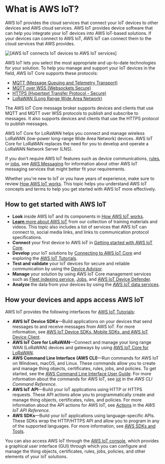 # What is AWS IoT?<a name="what-is-aws-iot"></a>

AWS IoT provides the cloud services that connect your IoT devices to other devices and AWS cloud services\. AWS IoT provides device software that can help you integrate your IoT devices into AWS IoT\-based solutions\. If your devices can connect to AWS IoT, AWS IoT can connect them to the cloud services that AWS provides\.

![\[AWS IoT connects IoT devices to AWS IoT services\]](http://docs.aws.amazon.com/iot/latest/developerguide/images/what-is-aws-iot.png)

AWS IoT lets you select the most appropriate and up\-to\-date technologies for your solution\. To help you manage and support your IoT devices in the field, AWS IoT Core supports these protocols: 
+ [MQTT \(Message Queuing and Telemetry Transport\)](mqtt.md)
+ [MQTT over WSS \(Websockets Secure\)](mqtt.md)
+ [HTTPS \(Hypertext Transfer Protocol \- Secure\)](http.md) 
+ [LoRaWAN \(Long Range Wide Area Network\)](connect-iot-lorawan.md)

The AWS IoT Core message broker supports devices and clients that use MQTT and MQTT over WSS protocols to publish and subscribe to messages\. It also supports devices and clients that use the HTTPS protocol to publish messages\.

AWS IoT Core for LoRaWAN helps you connect and manage wireless LoRaWAN \(low\-power long\-range Wide Area Network\) devices\. AWS IoT Core for LoRaWAN replaces the need for you to develop and operate a LoRaWAN Network Server \(LNS\)\.

If you don't require AWS IoT features such as device communications, [rules](iot-rules.md), or [jobs](iot-jobs.md), see [AWS Messaging](https://aws.amazon.com/messaging/) for information about other AWS IoT messaging services that might better fit your requirements\.

Whether you're new to IoT or you have years of experience, make sure to review [How AWS IoT works](aws-iot-how-it-works.md)\. This topic helps you understand AWS IoT concepts and terms to help you get started with AWS IoT more effectively\. 

## How to get started with AWS IoT<a name="aws-iot-get-started"></a>
+ **Look** inside AWS IoT and its components in [How AWS IoT works](aws-iot-how-it-works.md)\.
+ [**Learn** more about AWS IoT](aws-iot-learn-more.md) from our collection of training materials and videos\. This topic also includes a list of services that AWS IoT can connect to, social media links, and links to communication protocol specifications\.
+ **Connect** your first device to AWS IoT in [Getting started with AWS IoT Core](iot-gs.md)\.
+ **Develop** your IoT solutions by [Connecting to AWS IoT Core](connect-to-iot.md) and exploring the [AWS IoT Tutorials](iot-tutorials.md)\.
+ **Test and validate** your IoT devices for secure and reliable communication by using the [Device Advisor](device-advisor.md)\.
+ **Manage** your solution by using AWS IoT Core management services such as [Fleet indexing service](iot-indexing.md), [Jobs](iot-jobs.md), and [AWS IoT Device Defender](device-defender.md)\.
+ **Analyze** the data from your devices by using the [AWS IoT data services](aws-iot-how-it-works.md#aws-iot-components-data)\.

## How your devices and apps access AWS IoT<a name="aws-iot-interfaces"></a>

AWS IoT provides the following interfaces for [AWS IoT Tutorials](iot-tutorials.md):
+ **AWS IoT Device SDKs**—Build applications on your devices that send messages to and receive messages from AWS IoT\. For more information, see [AWS IoT Device SDKs, Mobile SDKs, and AWS IoT Device Client](iot-sdks.md)\.
+ **AWS IoT Core for LoRaWAN**—Connect and manage your long range WAN \(LoRaWAN\) devices and gateways by using [AWS IoT Core for LoRaWAN](connect-iot-lorawan.md)\.
+ **AWS Command Line Interface \(AWS CLI\)**—Run commands for AWS IoT on Windows, macOS, and Linux\. These commands allow you to create and manage thing objects, certificates, rules, jobs, and policies\. To get started, see the [AWS Command Line Interface User Guide](https://docs.aws.amazon.com/cli/latest/userguide/)\. For more information about the commands for AWS IoT, see [iot](https://docs.aws.amazon.com/cli/latest/reference/iot/index.html) in the *AWS CLI Command Reference*\.
+ **AWS IoT API**—Build your IoT applications using HTTP or HTTPS requests\. These API actions allow you to programmatically create and manage thing objects, certificates, rules, and policies\. For more information about the API actions for AWS IoT, see [Actions](https://docs.aws.amazon.com/iot/latest/apireference/API_Operations.html) in the *AWS IoT API Reference*\.
+ **AWS SDKs**—Build your IoT applications using language\-specific APIs\. These SDKs wrap the HTTP/HTTPS API and allow you to program in any of the supported languages\. For more information, see [AWS SDKs and Tools](http://aws.amazon.com/tools/#sdk)\.

You can also access AWS IoT through the [AWS IoT console](https://console.aws.amazon.com/iot/home), which provides a graphical user interface \(GUI\) through which you can configure and manage the thing objects, certificates, rules, jobs, policies, and other elements of your IoT solutions\.